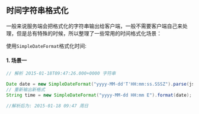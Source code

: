 ## 时间字符串格式化

一般来说服务端会把格式化的字符串输出给客户端，一般不需要客户端自己来处理，但是总有特殊的时候，所以整理了一些常用的时间格式化场景：

使用`SimpleDateFormat`格式化时间:

#### 1. 场景一

```java
// 解析 2015-01-18T09:47:26.000+0000 字符串

Date date = new SimpleDateFormat("yyyy-MM-dd'T'HH:mm:ss.SSSZ").parse(jsonObject.optString("createDate"));
// 重新输出新格式
String time = new SimpleDateFormat("yyyy-MM-dd HH:mm E").format(date);

//解析后为: 2015-01-18 09:47 周日
```
